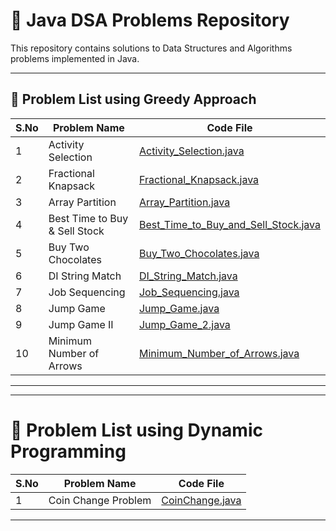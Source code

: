 # 🧠 Java DSA Problems Repository

This repository contains solutions to Data Structures and Algorithms problems implemented in Java.

---

## 📄 Problem List using Greedy Approach

| S.No | Problem Name         | Code File                             |
|------|----------------------|----------------------------------------|     
| 1    | Activity Selection  | [Activity_Selection.java](./Activity_Selection.java) |
| 2    | Fractional Knapsack | [Fractional_Knapsack.java](./Fractional_Knapsack.java) |
| 3    | Array Partition     | [Array_Partition.java](./Array_Partition.java)       |
| 4    | Best Time to Buy & Sell Stock | [Best_Time_to_Buy_and_Sell_Stock.java](./Best_Time_to_Buy_and_Sell_Stock.java) |
| 5    | Buy Two Chocolates  | [Buy_Two_Chocolates.java](./Buy_Two_Chocolates.java) |
| 6    | DI String Match     | [DI_String_Match.java](./DI_String_Match.java)       |
| 7    | Job Sequencing      | [Job_Sequencing.java](./Job_Sequencing.java)         |
| 8    | Jump Game           | [Jump_Game.java](./Jump_Game.java)                   |
| 9    | Jump Game II        | [Jump_Game_2.java](./Jump_Game_2.java)               |
| 10   | Minimum Number of Arrows | [Minimum_Number_of_Arrows.java](./Minimum_Number_of_Arrows.java) |

---
---
# 📄 Problem List using Dynamic Programming

| S.No | Problem Name        | Code File                            |
|------|---------------------|--------------------------------------|     
| 1    | Coin Change Problem | [CoinChange.java](./CoinChange.java) |


---